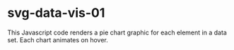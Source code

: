 # svg-data-vis-01
This Javascript code renders a pie chart graphic for each element in a data set. Each chart animates on hover.
